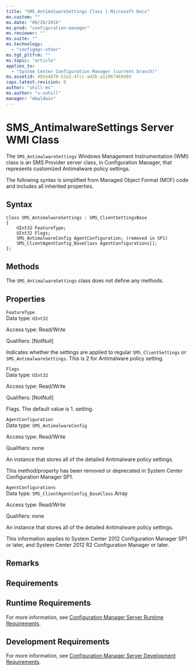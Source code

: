 ```yaml
---
title: "SMS_AntimalwareSettings Class | Microsoft Docs"
ms.custom: ""
ms.date: "09/20/2016"
ms.prod: "configuration-manager"
ms.reviewer: ""
ms.suite: ""
ms.technology:
  - "configmgr-other"
ms.tgt_pltfrm: ""
ms.topic: "article"
applies_to:
  - "System Center Configuration Manager (current branch)"
ms.assetid: 492e4878-52a1-4fcc-ad3b-a11967469d8d
caps.latest.revision: 6
author: "shill-ms"
ms.author: "v-suhill"
manager: "mbaldwin"
---
```

# SMS_AntimalwareSettings Server WMI Class
The `SMS_AntimalwareSettings` Windows Management Instrumentation (WMI) class is an SMS Provider server class, in Configuration Manager, that represents customized Antimalware policy settings.  

 The following syntax is simplified from Managed Object Format (MOF) code and includes all inherited properties.  

## Syntax  

```  
Class SMS_AntimalwareSettings : SMS_ClientSettingsBase  
{  
    UInt32 FeatureType;  
    UInt32 Flags;  
    SMS_AntimalwareConfig AgentConfiguration; (removed in SP1)  
    SMS_ClientAgentConfig_BaseClass AgentConfigurations[];  
};  
```  

## Methods  
 The `SMS_AntimalwareSettings` class does not define any methods.  

## Properties  
 `FeatureType`  
 Data type: `UInt32`  

 Access type: Read/Write  

 Qualifiers: [NotNull]  

 Indicates whether the settings are applied to regular `SMS_ClientSettings` or `SMS_AntimalwareSettings`. This is 2 for Antimalware policy setting.  

 `Flags`  
 Data type: `UInt32`  

 Access type: Read/Write  

 Qualifiers: [NotNull]  

 Flags. The default value is 1. setting.  

 `AgentConfiguration`  
 Data type: `SMS_AntimalwareConfig`  

 Access type: Read/Write  

 Qualifiers: none  

 An instance that stores all of the detailed Antimalware policy settings.  

 This method/property has been removed or deprecated in System Center Configuration Manager SP1.  

 `AgentConfigurations`  
 Data type: `SMS_ClientAgentConfig_BaseClass` Array  

 Access type: Read/Write  

 Qualifiers: none  

 An instance that stores all of the detailed Antimalware policy settings.   

 This information applies to System Center 2012 Configuration Manager SP1 or later, and System Center 2012 R2 Configuration Manager or later.  

## Remarks  

## Requirements  

## Runtime Requirements  
 For more information, see [Configuration Manager Server Runtime Requirements](../../../../../develop/core/reqs/server-runtime-requirements.md).  

## Development Requirements  
 For more information, see [Configuration Manager Server Development Requirements](../../../../../develop/core/reqs/server-development-requirements.md).
